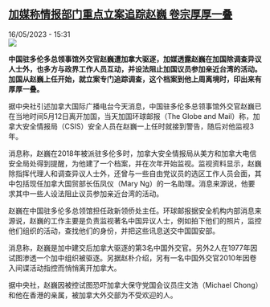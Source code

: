 <!--1684244704000-->
[加媒称情报部门重点立案追踪赵巍 卷宗厚厚一叠](https://www.rfi.fr/cn/%E4%B8%AD%E5%9B%BD/20230516-%E5%8A%A0%E5%AA%92%E7%A7%B0%E6%83%85%E6%8A%A5%E9%83%A8%E9%97%A8%E9%87%8D%E7%82%B9%E7%AB%8B%E6%A1%88%E8%BF%BD%E8%B8%AA%E8%B5%B5%E5%B7%8D-%E5%8D%B7%E5%AE%97%E5%8E%9A%E5%8E%9A%E4%B8%80%E5%8F%A0)
------

<div>16/05/2023 - 15:31</div><img src="https://s.rfi.fr/media/display/d4576520-f3ed-11ed-9259-005056bf30b7/w:1280/p:16x9/180px-Canadian_Maple_Leaf.JPEG"><p><strong>中国驻多伦多总领事馆外交官赵巍遭加拿大驱逐，加媒透露赵巍在加国除调查异议人士外，也多方与政界工作人员互动，并设法阻止加国议员参加亲近台湾的活动。加国从赵巍上任开始，就立案专门追踪调查，这个档案到他上周离境时，印出来有厚厚一叠。                    </strong></p><div><p>据中央社引述加拿大国际广播电台今天消息，中国驻多伦多总领事馆外交官赵巍已在当地时间5月12日离开加国，当天加国环球邮报（The Globe and Mail）称，加拿大安全情报局（CSIS）安全人员在赵巍一上任时就接到警告，随后对他监视3年。</p><p>消息称，赵巍在2018年被派驻多伦多时，加拿大安全情报局从美方和加拿大电信安全局处得到提醒，为他建了一个档案，并在次年开始监视。监视资料显示，赵巍除指挥代理人和调查异议人士外，还曾与一些自由党议员的选区工作人员会面，其中包括现任加拿大国贸部长伍凤仪（Mary Ng）的一名助理。消息来源说，他要求其中一些人设法阻止议员参加亲近台湾的活动。</p><p>赵巍在中国驻多伦多总领馆担任政新领侨处主任。环球邮报据安全机构内部消息来源说，赵巍的工作主要是负责监视著名中国异议人士，例如拍下他们的照片，监控他们组织的活动，查找他们的身份，并把这些讯息送交中国国安部。</p><p>消息称，赵巍是加中建交后加拿大驱逐的第3名中国外交官。另外2人在1977年因试图渗透一个加中组织被驱逐。另据赵朴介绍，另有一名中国外交官2010年因卷入间谍活动指控而悄悄离开加拿大。</p><p>据中央社，赵巍因被控试图恐吓加拿大保守党国会议员庄文浩（Michael Chong）和他在香港的亲属，被加拿大外交部为不受欢迎的人。</p><div data-selfpromo-newsletter></div><div data-selfpromo-app></div></div>
